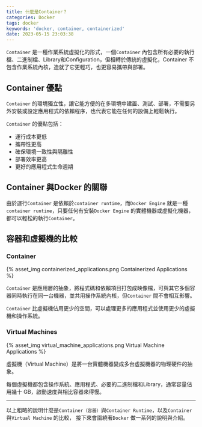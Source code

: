 ```yaml
---
title: 什麼是Container？
categories: Docker
tags: docker
keywords: 'docker, container, containerized'
date: 2023-05-15 23:03:38
---
```


`Container` 是一種作業系統虛擬化的形式，一個`Container` 內包含所有必要的執行檔、二進制檔、Library和Configuration，但相轉於傳統的虛擬化，Container 不包含作業系統內核，造就了它更輕巧，也更容易攜帶與部署。

<!--More-->

## Container 優點

`Container` 的環境獨立性，讓它能方便的在多環境中建置、測試、部署，不需要另外安裝或設定應用程式的依賴程序，也代表它能在任何的設備上輕鬆執行。

`Container` 的優點包括：

* 運行成本更低
* 攜帶性更高
* 確保環境一致性與隔離性
* 部署效率更高
* 更好的應用程式生命週期

## Container 與Docker 的關聯

由於運行`Container` 是依賴於`container runtime`，而`Docker Engine` 就是一種`container runtime`，只要任何有安裝`Docker Engine` 的實體機器或虛擬化機器，都可以輕松的執行`Container`。

## 容器和虛擬機的比較

### Container

{% asset_img containerized_applications.png Containerized Applications %}

`Container` 是應用層的抽象，將程式碼和依賴項目打包成映像檔，可與其它多個容器同時執行在同一台機器，並共用操作系統內核，但`Container` 間不會相互影響。

`Container` 比虛擬機佔用更少的空間，可以處理更多的應用程式並使用更少的虛擬機和操作系統。

### Virtual Machines

{% asset_img virtual_machine_applications.png Virtual Machine Applications %}

虛擬機（Virtual Machine）是將一台實體機器變成多台虛擬機器的物理硬件的抽象。

每個虛擬機都包含操作系統、應用程式、必要的二進制檔和Library，通常容量佔用幾十 GB，啟動速度與相比容器來得慢。

---

以上粗略的說明什麼是`Container（容器）`與`Container Runtime`，以及`Container` 與`Virtual Machine` 的比較，
接下來會圍繞著`Docker` 做一系列的說明與介紹。
